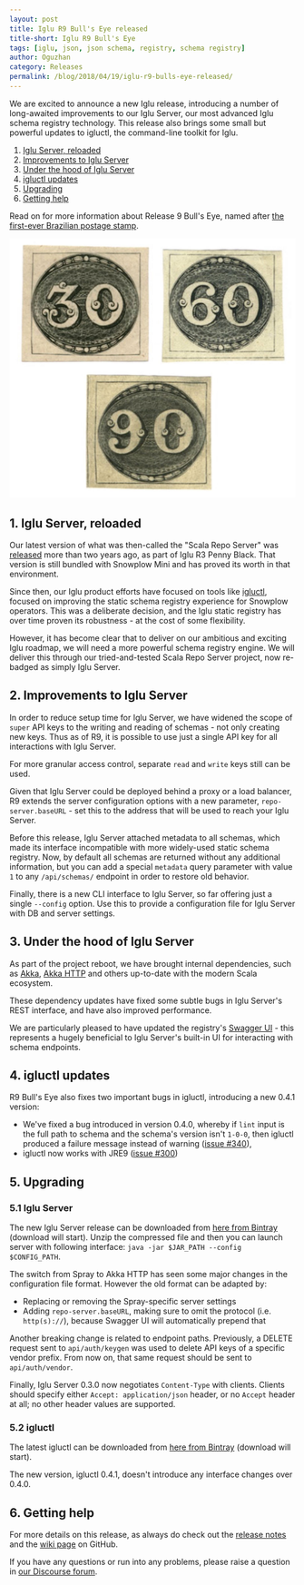```yaml
---
layout: post
title: Iglu R9 Bull's Eye released
title-short: Iglu R9 Bull's Eye
tags: [iglu, json, json schema, registry, schema registry]
author: Oguzhan
category: Releases
permalink: /blog/2018/04/19/iglu-r9-bulls-eye-released/
---
```


We are excited to announce a new Iglu release, introducing a number of long-awaited improvements to our Iglu Server, our most advanced Iglu schema registry technology. This release also brings some small but powerful updates to igluctl, the command-line toolkit for Iglu.

1. [Iglu Server, reloaded](#server-reload)
2. [Improvements to Iglu Server](#server-improvements)
3. [Under the hood of Iglu Server](#server-bumps)
4. [igluctl updates](#igluctl)
5. [Upgrading](#upgrading)
6. [Getting help](#help)

Read on for more information about Release 9 Bull's Eye, named after [the first-ever Brazilian postage stamp][bulls-eye].

![bulls-eye-img][bulls-eye-img]

<!--more-->

<h2 id="server-reload">1. Iglu Server, reloaded</h2>

Our latest version of what was then-called the "Scala Repo Server" was [released][r3-blog-post] more than two years ago, as part of Iglu R3 Penny Black. That version is still bundled with Snowplow Mini and has proved its worth in that environment.

Since then, our Iglu product efforts have focused on tools like [igluctl][igluctl], focused on improving the static schema registry experience for Snowplow operators. This was a deliberate decision, and the Iglu static registry has over time proven its robustness - at the cost of some flexibility.

However, it has become clear that to deliver on our ambitious and exciting Iglu roadmap, we will need a more powerful schema registry engine. We will deliver this through our tried-and-tested Scala Repo Server project, now re-badged as simply Iglu Server.

<h2 id="server-improvements">2. Improvements to Iglu Server</h2>

In order to reduce setup time for Iglu Server, we have widened the scope of `super` API keys to the writing and reading of schemas - not only creating new keys. Thus as of R9, it is possible to use just a single API key for all interactions with Iglu Server.

For more granular access control, separate `read` and `write` keys still can be used.

Given that Iglu Server could be deployed behind a proxy or a load balancer, R9 extends the server configuration options with a new parameter, `repo-server.baseURL` - set this to the address that will be used to reach your Iglu Server.

Before this release, Iglu Server attached metadata to all schemas, which made its interface incompatible with more widely-used static schema registry. Now, by default all schemas are returned without any additional information, but you can add a special `metadata` query parameter with value `1` to any `/api/schemas/` endpoint in order to restore old behavior.

Finally, there is a new CLI interface to Iglu Server, so far offering just a single `--config` option. Use this to provide a configuration file for Iglu Server with DB and server settings.

<h2 id="server-bumps">3. Under the hood of Iglu Server</h2>

As part of the project reboot, we have brought internal dependencies, such as [Akka][akka], [Akka HTTP][akka-http] and others up-to-date with the modern Scala ecosystem.

These dependency updates have fixed some subtle bugs in Iglu Server's REST interface, and have also improved performance.

We are particularly pleased to have updated the registry's [Swagger UI][swagger-ui] - this represents a hugely beneficial to Iglu Server's built-in UI for interacting with schema endpoints.

<h2 id="igluctl">4. igluctl updates</h2>

R9 Bull's Eye also fixes two important bugs in igluctl, introducing a new 0.4.1 version:

* We've fixed a bug introduced in version 0.4.0, whereby if `lint` input is the full path to schema and the schema's version isn't `1-0-0`, then igluctl produced a failure message instead of warning ([issue #340][issue-340]),
* igluctl now works with JRE9 ([issue #300][issue-300])

<h2 id="upgrading">5. Upgrading</h2>

<h3 id="upgrade-iglu-server">5.1 Iglu Server</h3>

The new Iglu Server release can be downloaded from [here from Bintray][iglu-server-download] (download will start). Unzip the compressed file and then you can launch server with following interface: `java -jar $JAR_PATH --config $CONFIG_PATH`.

The switch from Spray to Akka HTTP has seen some major changes in the configuration file format. However the old format can be adapted by:

* Replacing or removing the Spray-specific server settings
* Adding `repo-server.baseURL`, making sure to omit the protocol (i.e. `http(s)://`), because Swagger UI will automatically prepend that

Another breaking change is related to endpoint paths. Previously, a DELETE request sent to `api/auth/keygen` was used to delete API keys of a specific vendor prefix. From now on, that same request should be sent to `api/auth/vendor`.

Finally, Iglu Server 0.3.0 now negotiates `Content-Type` with clients. Clients should specify either `Accept: application/json` header, or no `Accept` header at all; no other header values are supported.

<h3 id="upgrade-igluctl">5.2 igluctl</h3>

The latest igluctl can be downloaded from [here from Bintray][igluctl-download] (download will start).

The new version, igluctl 0.4.1, doesn't introduce any interface changes over 0.4.0.

<h2 id="help">6. Getting help</h2>

For more details on this release, as always do check out the [release notes][release-notes] and the [wiki page][iglu-server-wiki] on GitHub.

If you have any questions or run into any problems, please raise a question in [our Discourse forum][discourse].

[r3-blog-post]: https://snowplowanalytics.com/blog/2016/03/04/iglu-r3-penny-black-released/
[igluctl]: https://github.com/snowplow/iglu/wiki/Igluctl
[igluctl-download]: http://dl.bintray.com/snowplow/snowplow-generic/igluctl_0.4.1.zip

[swagger-ui]: https://swagger.io/swagger-ui/

[akka]: https://akka.io/
[akka-http]: https://doc.akka.io/docs/akka-http/current/

[release-notes]: https://github.com/snowplow/iglu/releases/tag/r9-bulls-eye
[discourse]: http://discourse.snowplowanalytics.com/
[iglu-server-wiki]: https://github.com/snowplow/iglu/wiki/Iglu-server-setup
[iglu-server-download]: http://dl.bintray.com/snowplow/snowplow-generic/iglu_server_0.3.0.zip

[bulls-eye]: https://en.wikipedia.org/wiki/Bull%27s_Eye_(postage_stamp)
[bulls-eye-img]: /assets/img/blog/2018/04/bulls_eye.jpg

[issue-300]: https://github.com/snowplow/iglu/issues/300
[issue-340]: https://github.com/snowplow/iglu/issues/340
